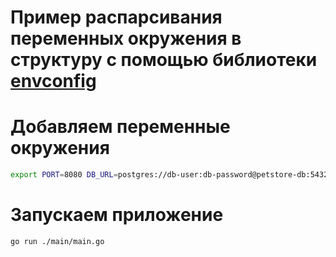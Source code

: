 # Пример распарсивания переменных окружения в структуру с помощью библиотеки [envconfig](https://github.com/kelseyhightower/envconfig)

# Добавляем переменные окружения
```Bash
export PORT=8080 DB_URL=postgres://db-user:db-password@petstore-db:5432/petstore?sslmode=disable JAEGER_URL=http://jaeger:16686 SENTRY_URL=http://sentry:9000 KAFKA_BROKER=kafka:9092 SOME_APP_ID=testid SOME_APP_KEY=testkey
```

# Запускаем приложение
```Bash
go run ./main/main.go
```
